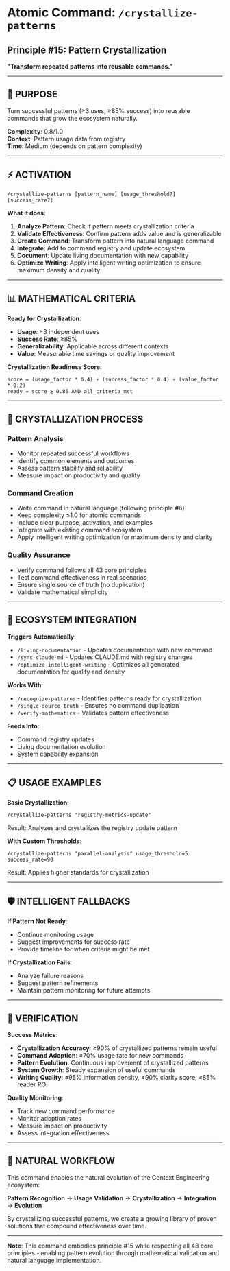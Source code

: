 # Atomic Command: `/crystallize-patterns`

## **Principle #15: Pattern Crystallization**
**"Transform repeated patterns into reusable commands."**

---

## 🎯 **PURPOSE**

Turn successful patterns (≥3 uses, ≥85% success) into reusable commands that grow the ecosystem naturally.

**Complexity**: 0.8/1.0  
**Context**: Pattern usage data from registry  
**Time**: Medium (depends on pattern complexity)

---

## ⚡ **ACTIVATION**

```
/crystallize-patterns [pattern_name] [usage_threshold?] [success_rate?]
```

**What it does**:
1. **Analyze Pattern**: Check if pattern meets crystallization criteria
2. **Validate Effectiveness**: Confirm pattern adds value and is generalizable
3. **Create Command**: Transform pattern into natural language command
4. **Integrate**: Add to command registry and update ecosystem
5. **Document**: Update living documentation with new capability
6. **Optimize Writing**: Apply intelligent writing optimization to ensure maximum density and quality

---

## 📊 **MATHEMATICAL CRITERIA**

**Ready for Crystallization**:
- **Usage**: ≥3 independent uses
- **Success Rate**: ≥85%
- **Generalizability**: Applicable across different contexts
- **Value**: Measurable time savings or quality improvement

**Crystallization Readiness Score**:
```
score = (usage_factor * 0.4) + (success_factor * 0.4) + (value_factor * 0.2)
ready = score ≥ 0.85 AND all_criteria_met
```

---

## 🔧 **CRYSTALLIZATION PROCESS**

### **Pattern Analysis**
- Monitor repeated successful workflows
- Identify common elements and outcomes
- Assess pattern stability and reliability
- Measure impact on productivity and quality

### **Command Creation**
- Write command in natural language (following principle #6)
- Keep complexity ≤1.0 for atomic commands
- Include clear purpose, activation, and examples
- Integrate with existing command ecosystem
- Apply intelligent writing optimization for maximum density and clarity

### **Quality Assurance**
- Verify command follows all 43 core principles
- Test command effectiveness in real scenarios
- Ensure single source of truth (no duplication)
- Validate mathematical simplicity

---

## 🔗 **ECOSYSTEM INTEGRATION**

**Triggers Automatically**:
- `/living-documentation` - Updates documentation with new command
- `/sync-claude-md` - Updates CLAUDE.md with registry changes
- `/optimize-intelligent-writing` - Optimizes all generated documentation for quality and density

**Works With**:
- `/recognize-patterns` - Identifies patterns ready for crystallization
- `/single-source-truth` - Ensures no command duplication
- `/verify-mathematics` - Validates pattern effectiveness

**Feeds Into**:
- Command registry updates
- Living documentation evolution
- System capability expansion

---

## 📋 **USAGE EXAMPLES**

**Basic Crystallization**:
```
/crystallize-patterns "registry-metrics-update"
```
Result: Analyzes and crystallizes the registry update pattern

**With Custom Thresholds**:
```
/crystallize-patterns "parallel-analysis" usage_threshold=5 success_rate=90
```
Result: Applies higher standards for crystallization

---

## 🛡️ **INTELLIGENT FALLBACKS**

**If Pattern Not Ready**:
- Continue monitoring usage
- Suggest improvements for success rate
- Provide timeline for when criteria might be met

**If Crystallization Fails**:
- Analyze failure reasons
- Suggest pattern refinements
- Maintain pattern monitoring for future attempts

---

## 🔄 **VERIFICATION**

**Success Metrics**:
- **Crystallization Accuracy**: ≥90% of crystallized patterns remain useful
- **Command Adoption**: ≥70% usage rate for new commands
- **Pattern Evolution**: Continuous improvement of crystallized patterns
- **System Growth**: Steady expansion of useful commands
- **Writing Quality**: ≥95% information density, ≥90% clarity score, ≥85% reader ROI

**Quality Monitoring**:
- Track new command performance
- Monitor adoption rates
- Measure impact on productivity
- Assess integration effectiveness

---

## 🎯 **NATURAL WORKFLOW**

This command enables the natural evolution of the Context Engineering ecosystem:

**Pattern Recognition** → **Usage Validation** → **Crystallization** → **Integration** → **Evolution**

By crystallizing successful patterns, we create a growing library of proven solutions that compound effectiveness over time.

---

**Note**: This command embodies principle #15 while respecting all 43 core principles - enabling pattern evolution through mathematical validation and natural language implementation.